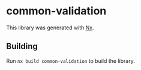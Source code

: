 # common-validation

This library was generated with [Nx](https://nx.dev).

## Building

Run `nx build common-validation` to build the library.
